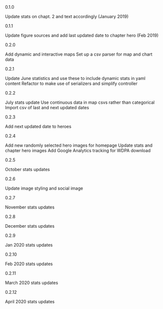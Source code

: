 0.1.0

Update stats on chapt. 2 and text accordingly (January 2019) 

0.1.1

Update figure sources and add last updated date to chapter hero (Feb 2019)

0.2.0

Add dynamic and interactive maps
Set up a csv parser for map and chart data

0.2.1

Update June statistics and use these to include dynamic stats in yaml content
Refactor to make use of serializers and simplify controller

0.2.2

July stats update
Use continuous data in map csvs rather than categorical
Import csv of last and next updated dates

0.2.3

Add next updated date to heroes

0.2.4

Add new randomly selected hero images for homepage
Update stats and chapter hero images
Add Google Analytics tracking for WDPA download

0.2.5

October stats updates

0.2.6

Update image styling and social image

0.2.7

November stats updates

0.2.8

December stats updates

0.2.9

Jan 2020 stats updates

0.2.10

Feb 2020 stats updates

0.2.11

March 2020 stats updates

0.2.12

April 2020 stats updates